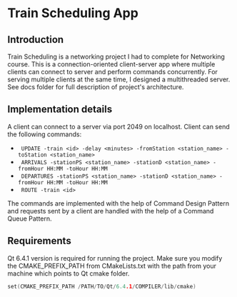 # Train Scheduling App

## Introduction

Train Scheduling is a networking project I had to complete for Networking course. This is a connection-oriented client-server app where multiple clients can connect
to server and perform commands concurrently. For serving multiple clients at the same time, I designed a multithreaded server. See docs folder for full description of project's architecture.
## Implementation details

A client can connect to a server via port 2049 on localhost. Client can send the following commands:
- ``` UPDATE -train <id> -delay <minutes> -fromStation <station_name> -toStation <station_name>```
- ``` ARRIVALS -stationPS <station_name> -stationD <station_name> -fromHour HH:MM -toHour HH:MM```
- ``` DEPARTURES -stationPS <station_name> -stationD <station_name> -fromHour HH:MM -toHour HH:MM```
- ``` ROUTE -train <id>```

The commands are implemented with the help of Command Design Pattern and requests sent by a client are handled with the help of a Command Queue Pattern. 
## Requirements
Qt 6.4.1 version is required for running the project. Make sure you modify the CMAKE_PREFIX_PATH from CMakeLists.txt with the path from your machine which points
to Qt cmake folder.

```C++
set(CMAKE_PREFIX_PATH /PATH/TO/Qt/6.4.1/COMPILER/lib/cmake)
```
